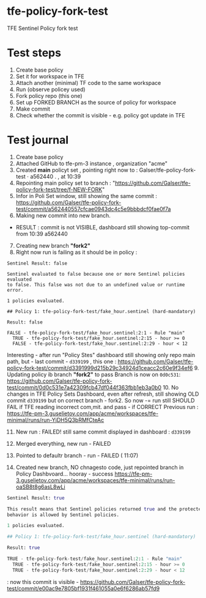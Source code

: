 # tfe-policy-fork-test
TFE Sentinel Policy fork test 

# Test steps

1. Create base policy
2. Set it for workspace in TFE
3. Attach another (minimal) TF code to the same workspace
4. Run (observe policey used)
5. Fork policy repo (this one)
6. Set up FORKED BRANCH as the source of policy for workspace
6. Make commit
7. Check whether the commit is visible - e.g. policy got update in TFE

# Test journal
1. Create base policy
2. Attached GitHub to tfe-pm-3 instance , organization "acme"
3. Created **main** policyt set , pointing right now to : 
  Galser/tfe-policy-fork-test ⋅ a562440 . , at 10:39
4. Repointing main policy set to branch : "https://github.com/Galser/tfe-policy-fork-test/tree/f-NEW-FORK" 
5. Infor in Poli Set window, still showing the same commit : https://github.com/Galser/tfe-policy-fork-test/commit/a562440557cfcae0943dc4c5e9bbbdcf0fae0f7a
6. Making new commit into new branch.
  - RESULT :  commit is not VISIBLE, dashboard still showing top-commit from 10:39  a562440
7. Creating new branch **"fork2"**
8. Right now run is failing as it should be in policy : 
```
Sentinel Result: false

Sentinel evaluated to false because one or more Sentinel policies evaluated
to false. This false was not due to an undefined value or runtime error.

1 policies evaluated.

## Policy 1: tfe-policy-fork-test/fake_hour.sentinel (hard-mandatory)

Result: false

FALSE - tfe-policy-fork-test/fake_hour.sentinel:2:1 - Rule "main"
  TRUE - tfe-policy-fork-test/fake_hour.sentinel:2:15 - hour >= 0
  FALSE - tfe-policy-fork-test/fake_hour.sentinel:2:29 - hour < 12
```
Interesting - after run "Policy Stes" dashboard still showing only repo main path, but - last commit - `d339199` ,
this one : https://github.com/Galser/tfe-policy-fork-test/commit/d3391999d215b29c34924d1ceacc2c60e9f34ef6
9. Updating policy ib branch **"fork2"** to pass
  Branch is now on `0d0c531`: https://github.com/Galser/tfe-policy-fork-test/commit/0d0c531e7a42309fcb47df044f363fbb1eb3a0b0
10. No changes in TFE Policy Sets Dashboard, even after refresh, still showing OLD commit `d339199` but on correct branch - fork2. So now -= run still SHOULD FAIL if TFE reading incorrect com,mit. and pass - if CORRECT
Previous run : https://tfe-pm-3.guselietov.com/app/acme/workspaces/tfe-minimal/runs/run-YjDH5Q3bRMfCteAc

11.  New run :  FAILED! still same commit displayed in dashboard : `d339199`

12. Merged everything, new run - FAILED
12. Pointed to defaultr branch - run - FAILED  ( 11:07)
13. Created new branch, NO chnagesto code, just repointed branch in Policy Dashbvoard... hooray - success https://tfe-pm-3.guselietov.com/app/acme/workspaces/tfe-minimal/runs/run-oaSB8t8g6asL8wLi 
```terraform
Sentinel Result: true

This result means that Sentinel policies returned true and the protected
behavior is allowed by Sentinel policies.

1 policies evaluated.

## Policy 1: tfe-policy-fork-test/fake_hour.sentinel (hard-mandatory)

Result: true

TRUE - tfe-policy-fork-test/fake_hour.sentinel:2:1 - Rule "main"
  TRUE - tfe-policy-fork-test/fake_hour.sentinel:2:15 - hour >= 0
  TRUE - tfe-policy-fork-test/fake_hour.sentinel:2:29 - hour < 12
```
: now this commit is visible - https://github.com/Galser/tfe-policy-fork-test/commit/e00ac9e7805bf1931f461055a0e6f6286ab57fd9



